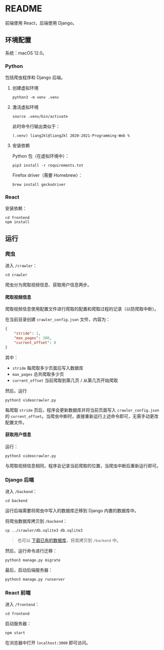 # README

前端使用 React，后端使用 Django。

## 环境配置

系统：macOS 12.0。

### Python

包括爬虫程序和 Django 后端。

1. 创建虚拟环境

   ```shell
   python3 -m venv .venv
   ```

2. 激活虚拟环境

   ```shell
   source .venv/bin/activate
   ```

   此时命令行输出类似于：

   ```
   (.venv) liang2kl@liang2kl 2020-2021-Programming-Web %
   ```

3. 安装依赖

   Python 包（在虚拟环境中）：

   ```shell
   pip3 install -r requirements.txt
   ```

   Firefox driver（需要 Homebrew）：

   ```shell
   brew install geckodriver
   ```

### React

安装依赖：

```shell
cd frontend
npm install
```

## 运行

### 爬虫

进入 `/crawler`：

```shell
cd crawler
```

爬虫分为爬取视频信息、获取用户信息两步。

#### 爬取视频信息

爬取视频信息使用配置文件进行爬取的配置和爬取过程的记录（以防爬取中断）。

在当前目录创建 `crawler_config.json` 文件，内容为：

```json
{
    "stride": 1,
    "max_pages": 300,
    "current_offset": 0
}
```

其中：

- `stride` 每爬取多少页面后写入数据库
- `max_pages` 总共爬取多少页
- `current_offset` 当前爬取到第几页 / 从第几页开始爬取

然后，运行

```shell
python3 videocrawler.py
```

每爬取 `stride` 页后，程序会更新数据库并将当前页面写入 `crawler_config.json` 的 `current_offset`。当爬虫中断时，直接重新运行上述命令即可，无需手动更改配置文件。

#### 获取用户信息

运行：

```shell
python3 videocrawler.py
```

与爬取视频信息相同，程序会记录当前爬取的位置，当爬虫中断后重新运行即可。

### Django 后端

进入 `/backend`：

```shell
cd backend
```

运行后端需要将爬虫中写入的数据库迁移到 Django 内置的数据库中。

将爬虫数据库拷贝到 `/backend`：

```shell
cp ../crawler/db.sqlite3 db.sqlite3
```

> 也可以 [下载已有的数据库](https://github.com/liang2kl/2020-2021-Programming-Web/files/7106341/db.sqlite3.zip)，将其拷贝到 `/backend` 中。

然后，运行命令进行迁移：

```shell
python3 manage.py migrate
```

最后，启动后端服务器：

```shell
python3 manage.py runserver
```

### React 前端

进入 `/frontend`：

```shell
cd frontend
```

启动服务器：

```shell
npm start
```

在浏览器中打开 `localhost:3000` 即可访问。